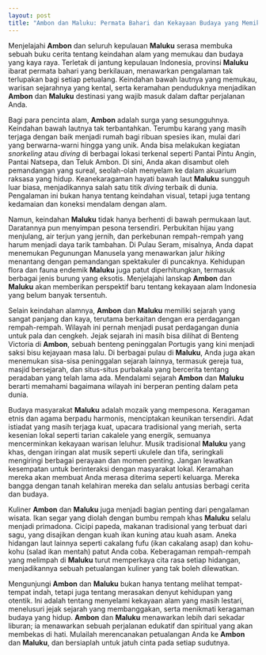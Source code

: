 ```yaml
---
layout: post
title: "Ambon dan Maluku: Permata Bahari dan Kekayaan Budaya yang Memikat"
---
```


Menjelajahi **Ambon** dan seluruh kepulauan **Maluku** serasa membuka sebuah buku cerita tentang keindahan alam yang memukau dan budaya yang kaya raya. Terletak di jantung kepulauan Indonesia, provinsi **Maluku** ibarat permata bahari yang berkilauan, menawarkan pengalaman tak terlupakan bagi setiap petualang. Keindahan bawah lautnya yang memukau, warisan sejarahnya yang kental, serta keramahan penduduknya menjadikan **Ambon** dan **Maluku** destinasi yang wajib masuk dalam daftar perjalanan Anda.

Bagi para pencinta alam, **Ambon** adalah surga yang sesungguhnya. Keindahan bawah lautnya tak terbantahkan. Terumbu karang yang masih terjaga dengan baik menjadi rumah bagi ribuan spesies ikan, mulai dari yang berwarna-warni hingga yang unik. Anda bisa melakukan kegiatan _snorkeling_ atau _diving_ di berbagai lokasi terkenal seperti Pantai Pintu Angin, Pantai Natsepa, dan Teluk Ambon. Di sini, Anda akan disambut oleh pemandangan yang sureal, seolah-olah menyelam ke dalam akuarium raksasa yang hidup. Keanekaragaman hayati bawah laut **Maluku** sungguh luar biasa, menjadikannya salah satu titik _diving_ terbaik di dunia. Pengalaman ini bukan hanya tentang keindahan visual, tetapi juga tentang kedamaian dan koneksi mendalam dengan alam.

Namun, keindahan **Maluku** tidak hanya berhenti di bawah permukaan laut. Daratannya pun menyimpan pesona tersendiri. Perbukitan hijau yang menjulang, air terjun yang jernih, dan perkebunan rempah-rempah yang harum menjadi daya tarik tambahan. Di Pulau Seram, misalnya, Anda dapat menemukan Pegunungan Manusela yang menawarkan jalur _hiking_ menantang dengan pemandangan spektakuler di puncaknya. Kehidupan flora dan fauna endemik **Maluku** juga patut diperhitungkan, termasuk berbagai jenis burung yang eksotis. Menjelajahi lanskap **Ambon** dan **Maluku** akan memberikan perspektif baru tentang kekayaan alam Indonesia yang belum banyak tersentuh.

Selain keindahan alamnya, **Ambon** dan **Maluku** memiliki sejarah yang sangat panjang dan kaya, terutama berkaitan dengan era perdagangan rempah-rempah. Wilayah ini pernah menjadi pusat perdagangan dunia untuk pala dan cengkeh. Jejak sejarah ini masih bisa dilihat di Benteng Victoria di **Ambon**, sebuah benteng peninggalan Portugis yang kini menjadi saksi bisu kejayaan masa lalu. Di berbagai pulau di **Maluku**, Anda juga akan menemukan sisa-sisa peninggalan sejarah lainnya, termasuk gereja tua, masjid bersejarah, dan situs-situs purbakala yang bercerita tentang peradaban yang telah lama ada. Mendalami sejarah **Ambon** dan **Maluku** berarti memahami bagaimana wilayah ini berperan penting dalam peta dunia.

Budaya masyarakat **Maluku** adalah mozaik yang mempesona. Keragaman etnis dan agama berpadu harmonis, menciptakan keunikan tersendiri. Adat istiadat yang masih terjaga kuat, upacara tradisional yang meriah, serta kesenian lokal seperti tarian cakalele yang energik, semuanya mencerminkan kekayaan warisan leluhur. Musik tradisional **Maluku** yang khas, dengan iringan alat musik seperti ukulele dan tifa, seringkali mengiringi berbagai perayaan dan momen penting. Jangan lewatkan kesempatan untuk berinteraksi dengan masyarakat lokal. Keramahan mereka akan membuat Anda merasa diterima seperti keluarga. Mereka bangga dengan tanah kelahiran mereka dan selalu antusias berbagi cerita dan budaya.

Kuliner **Ambon** dan **Maluku** juga menjadi bagian penting dari pengalaman wisata. Ikan segar yang diolah dengan bumbu rempah khas **Maluku** selalu menjadi primadona. Cicipi papeda, makanan tradisional yang terbuat dari sagu, yang disajikan dengan kuah ikan kuning atau kuah asam. Aneka hidangan laut lainnya seperti cakalang fufu (ikan cakalang asap) dan kohu-kohu (salad ikan mentah) patut Anda coba. Keberagaman rempah-rempah yang melimpah di **Maluku** turut memperkaya cita rasa setiap hidangan, menjadikannya sebuah petualangan kuliner yang tak boleh dilewatkan.

Mengunjungi **Ambon** dan **Maluku** bukan hanya tentang melihat tempat-tempat indah, tetapi juga tentang merasakan denyut kehidupan yang otentik. Ini adalah tentang menyelami kekayaan alam yang masih lestari, menelusuri jejak sejarah yang membanggakan, serta menikmati keragaman budaya yang hidup. **Ambon** dan **Maluku** menawarkan lebih dari sekadar liburan; ia menawarkan sebuah perjalanan edukatif dan spiritual yang akan membekas di hati. Mulailah merencanakan petualangan Anda ke **Ambon** dan **Maluku**, dan bersiaplah untuk jatuh cinta pada setiap sudutnya.
